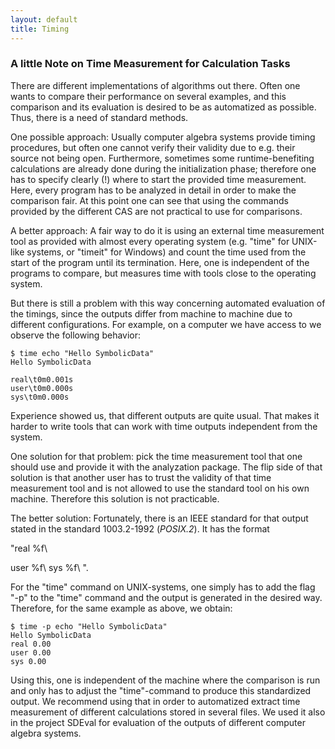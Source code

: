 ```yaml
---
layout: default
title: Timing
---
```


### A little Note on Time Measurement for Calculation Tasks

There are different implementations of algorithms out there. Often one wants to compare their performance on several examples, and this comparison and its evaluation is desired to be as automatized as possible. Thus, there is a need of standard methods.

One possible approach: Usually computer algebra systems provide timing procedures, but often one cannot verify their validity due to e.g. their source not being open. Furthermore, sometimes some runtime-benefiting calculations are already done during the initialization phase; therefore one has to specify clearly (!) where to start the provided time measurement. Here, every program has to be analyzed in detail in order to make the comparison fair. At this point one can see that using the commands provided by the different CAS are not practical to use for comparisons.

A better approach: A fair way to do it is using an external time measurement tool as provided with almost every operating system (e.g. "time" for UNIX-like systems, or "timeit" for Windows) and count the time used from the start of the program until its termination. Here, one is independent of the programs to compare, but measures time with tools close to the operating system.

But there is still a problem with this way concerning automated evaluation of the timings, since the outputs differ from machine to machine due to different configurations. For example, on a computer we have access to we observe the following behavior:

    $ time echo "Hello SymbolicData"
    Hello SymbolicData

    real\t0m0.001s
    user\t0m0.000s
    sys\t0m0.000s

Experience showed us, that different outputs are quite usual. That makes it harder to write tools that can work with time outputs independent from the system.

One solution for that problem: pick the time measurement tool that one should use and provide it with the analyzation package. The flip side of that solution is that another user has to trust the validity of that time measurement tool and is not allowed to use the standard tool on his own machine. Therefore this solution is not practicable.

The better solution: Fortunately, there is an IEEE standard for that output stated in the standard 1003.2-1992 (*POSIX.2*). It has the format

  
"real %f\\

user %f\\ sys %f\\ ".

For the "time" command on UNIX-systems, one simply has to add the flag "-p" to the "time" command and the output is generated in the desired way. Therefore, for the same example as above, we obtain:

    $ time -p echo "Hello SymbolicData"
    Hello SymbolicData
    real 0.00
    user 0.00
    sys 0.00

Using this, one is independent of the machine where the comparison is run and only has to adjust the "time"-command to produce this standardized output. We recommend using that in order to automatized extract time measurement of different calculations stored in several files. We used it also in the project SDEval for evaluation of the outputs of different computer algebra systems.

